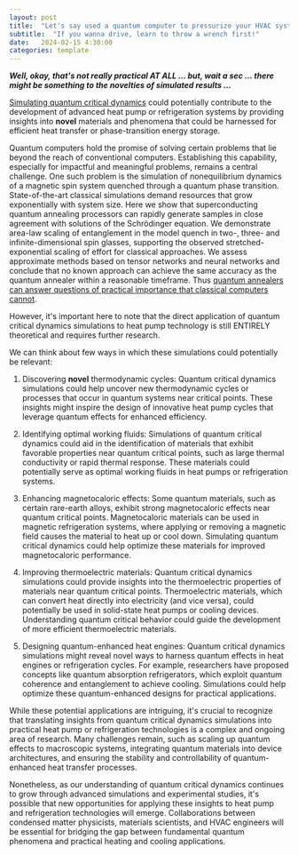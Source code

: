 ```yaml
---
layout: post
title:  "Let's say used a quantum computer to pressurize your HVAC system"
subtitle:  "If you wanna drive, learn to throw a wrench first!"
date:   2024-02-15 4:30:00
categories: template
---
```



***Well, okay, that's not really practical AT ALL ... but, wait a sec ... there might be something to the novelties of simulated results ...***


[Simulating quantum critical dynamics](https://arxiv.org/abs/2403.00910) could potentially contribute to the development of advanced heat pump or refrigeration systems by providing insights into **novel** materials and phenomena that could be harnessed for efficient heat transfer or phase-transition energy storage. 

Quantum computers hold the promise of solving certain problems that lie beyond the reach of conventional computers. Establishing this capability, especially for impactful and meaningful problems, remains a central challenge. One such problem is the simulation of nonequilibrium dynamics of a magnetic spin system quenched through a quantum phase transition. State-of-the-art classical simulations demand resources that grow exponentially with system size. Here we show that superconducting quantum annealing processors can rapidly generate samples in close agreement with solutions of the Schrödinger equation. We demonstrate area-law scaling of entanglement in the model quench in two-, three- and infinite-dimensional spin glasses, supporting the observed stretched-exponential scaling of effort for classical approaches. We assess approximate methods based on tensor networks and neural networks and conclude that no known approach can achieve the same accuracy as the quantum annealer within a reasonable timeframe. Thus [quantum annealers can answer questions of practical importance that classical computers cannot](https://arxiv.org/abs/2403.00910).

However, it's important here to note that the direct application of quantum critical dynamics simulations to heat pump technology is still ENTIRELY theoretical and requires further research. 

We can think about few ways in which these simulations could potentially be relevant:

1. Discovering **novel** thermodynamic cycles: Quantum critical dynamics simulations could help uncover new thermodynamic cycles or processes that occur in quantum systems near critical points. These insights might inspire the design of innovative heat pump cycles that leverage quantum effects for enhanced efficiency.

2. Identifying optimal working fluids: Simulations of quantum critical dynamics could aid in the identification of materials that exhibit favorable properties near quantum critical points, such as large thermal conductivity or rapid thermal response. These materials could potentially serve as optimal working fluids in heat pumps or refrigeration systems.

3. Enhancing magnetocaloric effects: Some quantum materials, such as certain rare-earth alloys, exhibit strong magnetocaloric effects near quantum critical points. Magnetocaloric materials can be used in magnetic refrigeration systems, where applying or removing a magnetic field causes the material to heat up or cool down. Simulating quantum critical dynamics could help optimize these materials for improved magnetocaloric performance.

4. Improving thermoelectric materials: Quantum critical dynamics simulations could provide insights into the thermoelectric properties of materials near quantum critical points. Thermoelectric materials, which can convert heat directly into electricity (and vice versa), could potentially be used in solid-state heat pumps or cooling devices. Understanding quantum critical behavior could guide the development of more efficient thermoelectric materials.

5. Designing quantum-enhanced heat engines: Quantum critical dynamics simulations might reveal novel ways to harness quantum effects in heat engines or refrigeration cycles. For example, researchers have proposed concepts like quantum absorption refrigerators, which exploit quantum coherence and entanglement to achieve cooling. Simulations could help optimize these quantum-enhanced designs for practical applications.

While these potential applications are intriguing, it's crucial to recognize that translating insights from quantum critical dynamics simulations into practical heat pump or refrigeration technologies is a complex and ongoing area of research. Many challenges remain, such as scaling up quantum effects to macroscopic systems, integrating quantum materials into device architectures, and ensuring the stability and controllability of quantum-enhanced heat transfer processes.

Nonetheless, as our understanding of quantum critical dynamics continues to grow through advanced simulations and experimental studies, it's possible that new opportunities for applying these insights to heat pump and refrigeration technologies will emerge. Collaborations between condensed matter physicists, materials scientists, and HVAC engineers will be essential for bridging the gap between fundamental quantum phenomena and practical heating and cooling applications.